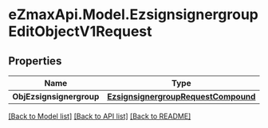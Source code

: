 
# eZmaxApi.Model.EzsignsignergroupEditObjectV1Request

## Properties

Name | Type | Description | Notes
------------ | ------------- | ------------- | -------------
**ObjEzsignsignergroup** | [**EzsignsignergroupRequestCompound**](EzsignsignergroupRequestCompound.md) |  | 

[[Back to Model list]](../README.md#documentation-for-models)
[[Back to API list]](../README.md#documentation-for-api-endpoints)
[[Back to README]](../README.md)

